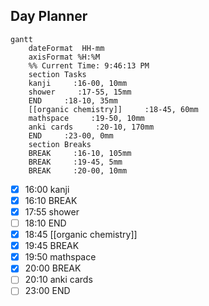 ## Day Planner
```mermaid
gantt
    dateFormat  HH-mm
    axisFormat %H:%M
    %% Current Time: 9:46:13 PM
    section Tasks
    kanji     :16-00, 10mm
    shower     :17-55, 15mm
    END     :18-10, 35mm
    [[organic chemistry]]     :18-45, 60mm
    mathspace     :19-50, 10mm
    anki cards     :20-10, 170mm
    END     :23-00, 0mm
    section Breaks
    BREAK     :16-10, 105mm
    BREAK     :19-45, 5mm
    BREAK     :20-00, 10mm
```

- [x] 16:00 kanji
- [x] 16:10 BREAK
- [x] 17:55 shower
- [ ] 18:10 END
- [x] 18:45 [[organic chemistry]]
- [x] 19:45 BREAK
- [x] 19:50 mathspace
- [x] 20:00 BREAK
- [ ] 20:10 anki cards
- [ ] 23:00 END